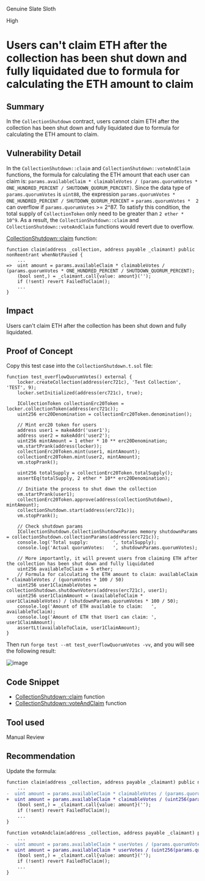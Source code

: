 Genuine Slate Sloth

High

# Users can't claim ETH after the collection has been shut down and fully liquidated due to formula for calculating the ETH amount to claim

## Summary
In the `CollectionShutdown` contract, users cannot claim ETH after the collection has been shut down and fully liquidated due to formula for calculating the ETH amount to claim.

## Vulnerability Detail
In the `CollectionShutdown::claim` and `CollectionShutdown::voteAndClaim` functions, the formula for calculating the ETH amount that each user can claim is: `params.availableClaim * claimableVotes / (params.quorumVotes * ONE_HUNDRED_PERCENT / SHUTDOWN_QUORUM_PERCENT)`. Since the data type of `params.quorumVotes` is `uint88`, the expression `params.quorumVotes * ONE_HUNDRED_PERCENT / SHUTDOWN_QUORUM_PERCENT` = `params.quorumVotes *  2` can overflow if `params.quorumVotes` >= 2^87. To satisfy this condition, the total supply of `CollectionToken` only need to be greater than `2 ether * 10^9`. As a result, the `CollectionShutdown::claim` and `CollectionShutdown::voteAndClaim` functions would revert due to overflow.

[CollectionShutdown::claim](https://github.com/sherlock-audit/2024-08-flayer/blob/main/flayer/src/contracts/utils/CollectionShutdown.sol#L310) function:

```Solidity
function claim(address _collection, address payable _claimant) public nonReentrant whenNotPaused {
    ...
=>  uint amount = params.availableClaim * claimableVotes / (params.quorumVotes * ONE_HUNDRED_PERCENT / SHUTDOWN_QUORUM_PERCENT);
    (bool sent,) = _claimant.call{value: amount}('');
    if (!sent) revert FailedToClaim();
    ...
}
```

## Impact
Users can't claim ETH after the collection has been shut down and fully liquidated.

## Proof of Concept
Copy this test case into the `CollectionShutdown.t.sol` file:

```Solidity
function test_overflowQuorumVotes() external {
    locker.createCollection(address(erc721c), 'Test Collection', 'TEST', 9);
    locker.setInitialized(address(erc721c), true);

    ICollectionToken collectionErc20Token = locker.collectionToken(address(erc721c));
    uint256 erc20Denomination = collectionErc20Token.denomination();

    // Mint erc20 token for users
    address user1 = makeAddr('user1');
    address user2 = makeAddr('user2');
    uint256 mintAmount = 1 ether * 10 ** erc20Denomination;
    vm.startPrank(address(locker));
    collectionErc20Token.mint(user1, mintAmount);
    collectionErc20Token.mint(user2, mintAmount);
    vm.stopPrank();
    
    uint256 totalSupply = collectionErc20Token.totalSupply();
    assertEq(totalSupply, 2 ether * 10** erc20Denomination);
    
    // Initiate the process to shut down the collection
    vm.startPrank(user1);
    collectionErc20Token.approve(address(collectionShutdown), mintAmount);
    collectionShutdown.start(address(erc721c));
    vm.stopPrank();

    // Check shutdown params
    ICollectionShutdown.CollectionShutdownParams memory shutdownParams = collectionShutdown.collectionParams(address(erc721c));
    console.log('Total supply:         ', totalSupply);
    console.log('Actual quorumVotes:   ', shutdownParams.quorumVotes);

    // More importantly, it will prevent users from claiming ETH after the collection has been shut down and fully liquidated
    uint256 availableToClaim = 5 ether;
    // Formula for calculating the ETH amount to claim: availableClaim * claimableVotes / (quorumVotes * 100 / 50)
    uint256 user1ClaimableVotes = collectionShutdown.shutdownVoters(address(erc721c), user1);
    uint256 user1ClaimAmount = (availableToClaim * user1ClaimableVotes) / (shutdownParams.quorumVotes * 100 / 50);
    console.log('Amount of ETH available to claim:   ', availableToClaim);
    console.log('Amount of ETH that User1 can claim: ', user1ClaimAmount);
    assertLt(availableToClaim, user1ClaimAmount);
}
```

Then run `forge test --mt test_overflowQuorumVotes -vv`, and you will see the following result:

![image](https://github.com/user-attachments/assets/10b5a3d6-31fb-4ee2-8ffe-2eee05dbf571)

## Code Snippet
- [CollectionShutdown::claim](https://github.com/sherlock-audit/2024-08-flayer/blob/main/flayer/src/contracts/utils/CollectionShutdown.sol#L310) function
- [CollectionShutdown::voteAndClaim](https://github.com/sherlock-audit/2024-08-flayer/blob/main/flayer/src/contracts/utils/CollectionShutdown.sol#L343-L345) function

## Tool used

Manual Review

## Recommendation
Update the formula:

```diff
function claim(address _collection, address payable _claimant) public nonReentrant whenNotPaused {
    ...
-  uint amount = params.availableClaim * claimableVotes / (params.quorumVotes * ONE_HUNDRED_PERCENT / SHUTDOWN_QUORUM_PERCENT);
+  uint amount = params.availableClaim * claimableVotes / (uint256(params.quorumVotes) * ONE_HUNDRED_PERCENT / SHUTDOWN_QUORUM_PERCENT);
    (bool sent,) = _claimant.call{value: amount}('');
    if (!sent) revert FailedToClaim();
    ...
}

function voteAndclaim(address _collection, address payable _claimant) public whenNotPaused {
    ...
-  uint amount = params.availableClaim * userVotes / (params.quorumVotes * ONE_HUNDRED_PERCENT / SHUTDOWN_QUORUM_PERCENT);
+  uint amount = params.availableClaim * userVotes / (uint256(params.quorumVotes) * ONE_HUNDRED_PERCENT / SHUTDOWN_QUORUM_PERCENT);
    (bool sent,) = _claimant.call{value: amount}('');
    if (!sent) revert FailedToClaim();
    ...
}
```